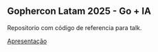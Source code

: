 Gophercon Latam 2025 - Go + IA
---

Repositorio com código de referencia para talk.

[Apresentação](https://docs.google.com/presentation/d/1zw0vcPbnz_IqNuOV6pv3aPpqGV3FRhhbvU9G4GaXWwQ/edit?usp=sharing)